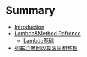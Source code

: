 # Summary

* [Introduction](README.md)
* [Lambda&Method Refrence](lambdaandmethod-refrence.md)
  * [Lambda基础](lambdaandmethod-refrence/lambdaji-chu/)
* [列车垃圾回收算法思想整理](lie-che-la-ji-hui-shou-suan-fa-si-xiang-zheng-li.md)

